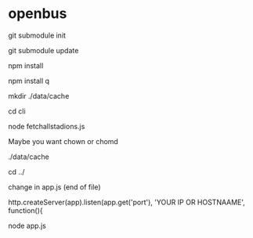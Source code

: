 openbus
=======

git submodule init

git submodule update


npm install

npm install q

mkdir ./data/cache

cd cli

node fetchallstadions.js

Maybe you want chown or chomd  

./data/cache 

cd ../

change in app.js (end of file)

http.createServer(app).listen(app.get('port'), 'YOUR IP OR HOSTNAAME', function(){

node app.js
